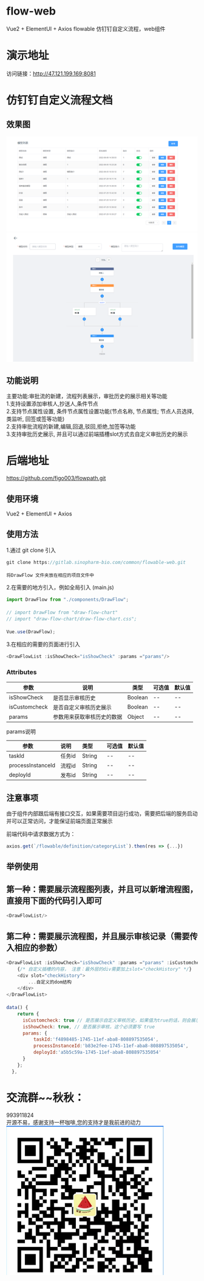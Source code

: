 # flow-web
Vue2 + ElementUI + Axios   flowable 仿钉钉自定义流程，web组件

# 演示地址
访问链接：http://47.121.199.169:8081

# 仿钉钉自定义流程文档

## 效果图
<img src='flow-list.png'/>
<img src='flow-chart.png'/>

## 功能说明
主要功能:审批流的新建，流程列表展示，审批历史的展示相关等功能<br/>
1.支持设置添加审核人,抄送人,条件节点 <br/>
2.支持节点属性设置, 条件节点属性设置功能(节点名称, 节点属性; 节点人员选择, 类监听, 回签或签等功能)<br/>
2.支持审批流程的新建,编辑,回退,驳回,拒绝,加签等功能<br/>
3.支持审批历史展示, 并且可以通过前端插槽slot方式去自定义审批历史的展示<br/>

# 后端地址
https://github.com/figo003/flowpath.git


## 使用环境
Vue2 + ElementUI + Axios 

## 使用方法

1.通过 git clone 引入
```javaScript
git clone https://gitlab.sinopharm-bio.com/common/flowable-web.git
 
将DrawFlow 文件夹放在相应的项目文件中
```

2.在需要的地方引入，例如全局引入 (main.js)
```javaScript
import DrawFlow from "./components/DrawFlow";

// import DrawFlow from "draw-flow-chart"
// import "draw-flow-chart/draw-flow-chart.css";

Vue.use(DrawFlow);
```

3.在相应的需要的页面进行引入
```javaScript
<DrawFlowList :isShowCheck="isShowCheck" :params ="params"/>
```

### Attributes 
| 参数       | 说明     | 类型       | 可选值 | 默认值 |
|------------|--------|------------|--------|--------|
| isShowCheck| 是否显示审核历史 | Boolean| -- |--      |
| isCustomcheck| 是否自定义审核历史展示 | Boolean| -- |--      |
| params     | 参数用来获取审核历史的数据|Object|--|--  |


params说明

| 参数       | 说明     | 类型       | 可选值 | 默认值 |
|------------|--------|------------|--------|--------|
| taskId| 任务id| String| --     | --     |
| processInstanceId| 流程id| String| --     | --     |
| deployId| 发布id | String| --     | --     |


## 注意事项
由于组件内部跟后端有接口交互，如果需要项目运行成功，需要把后端的服务启动并可以正常访问，才能保证前端页面正常展示

前端代码中请求数据方式为：
```javaScript
axios.get(`/flowable/definition/categoryList`).then(res => {...})
```

## 举例使用

## 第一种：需要展示流程图列表，并且可以新增流程图，直接用下面的代码引入即可
```javaScript
<DrawFlowList/>
```
## 第二种：需要展示流程图，并且展示审核记录（需要传入相应的参数）
```javaScript
<DrawFlowList :isShowCheck="isShowCheck" :params ="params" :isCustomcheck="isCustomcheck">
    {/* 自定义插槽的内容， 注意：最外层的div需要加上slot="checkHistory" */}
    <div slot="checkHistory">
        ...自定义的dom结构
    </div>
</DrawFlowList>

data() {
    return {
      isCustomcheck: true // 是否展示自定义审核历史，如果值为true的话，则会展示自定义的审核历史情况，如果值为false，则展示组件基本的审核历史情况
      isShowCheck: true, // 是否展示审核，这个必须要写 true
      params: {
          taskId:'f4898485-1745-11ef-aba8-808897535054',
          processInstanceId:'b83e2fee-1745-11ef-aba8-808897535054',
          deployId:'a5b5c59a-1745-11ef-aba8-808897535054'
      }
    };
  },
```


# 交流群~~秋秋：
993911824<br>
开源不易，感谢支持一杯咖啡,您的支持才是我前进的动力 <br>
<img src='zhifubao.png'/>
